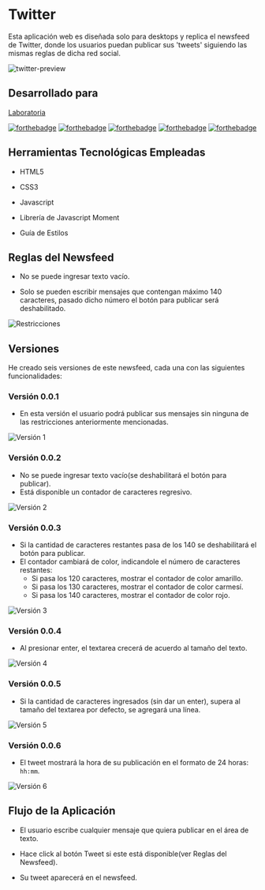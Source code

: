 # Twitter

Esta aplicación web es diseñada solo para desktops y replica el newsfeed de Twitter, donde los usuarios puedan publicar sus 'tweets' siguiendo las mismas reglas de dicha red social.

![twitter-preview](https://user-images.githubusercontent.com/32301650/36358270-d0cc058a-14d9-11e8-94f3-4d982bad29bc.png)

## Desarrollado para

[Laboratoria](http://laboratoria.la)

[![forthebadge](http://forthebadge.com/images/badges/built-by-developers.svg)](http://forthebadge.com)
[![forthebadge](http://forthebadge.com/images/badges/uses-css.svg)](http://forthebadge.com)
[![forthebadge](http://forthebadge.com/images/badges/uses-html.svg)](http://forthebadge.com)
[![forthebadge](http://forthebadge.com/images/badges/uses-js.svg)](http://forthebadge.com)
[![forthebadge](https://forthebadge.com/images/badges/uses-git.svg)](http://forthebadge.com)

## Herramientas Tecnológicas Empleadas

* HTML5

* CSS3

* Javascript

* Librería de Javascript Moment

* Guía de Estilos

## Reglas del Newsfeed

* No se puede ingresar texto vacío.

* Solo se pueden escribir mensajes que contengan máximo 140 caracteres, pasado dicho número el botón para publicar será deshabilitado.

![Restricciones](assets/images/version2.JPG)

## Versiones

He creado seis versiones de este newsfeed, cada una con las siguientes funcionalidades:

### Versión 0.0.1

* En esta versión el usuario podrá publicar sus mensajes sin ninguna de las restricciones anteriormente mencionadas.

![Versión 1](assets/images/version1.JPG)

### Versión 0.0.2

* No se puede ingresar texto vacío(se deshabilitará el botón para publicar).
* Está disponible un contador de caracteres regresivo.

![Versión 2](assets/images/version2.1.JPG)

### Versión 0.0.3

* Si la cantidad de caracteres restantes pasa de los 140 se deshabilitará el botón para publicar.
* El contador cambiará de color, indicandole el número de caracteres restantes:
  * Si pasa los 120 caracteres, mostrar el contador de color amarillo.
  * Si pasa los 130 caracteres, mostrar el contador de color carmesí.
  * Si pasa los 140 caracteres, mostrar el contador de color rojo.

![Versión 3](assets/images/version3.JPG)

### Versión 0.0.4

* Al presionar enter, el textarea crecerá de acuerdo al tamaño del texto.

![Versión 4](assets/images/version4.JPG)

### Versión 0.0.5

* Si la cantidad de caracteres ingresados (sin dar un enter), supera al tamaño del textarea por defecto, se agregará una línea.

![Versión 5](assets/images/version5.JPG)

### Versión 0.0.6

* El tweet mostrará la hora de su publicación en el formato de 24 horas: ```hh:mm```.

![Versión 6](assets/images/version6.JPG)

## Flujo de la Aplicación

* El usuario escribe cualquier mensaje que quiera publicar en el área de texto.

* Hace click al botón Tweet si este está disponible(ver Reglas del Newsfeed).

* Su tweet aparecerá en el newsfeed.